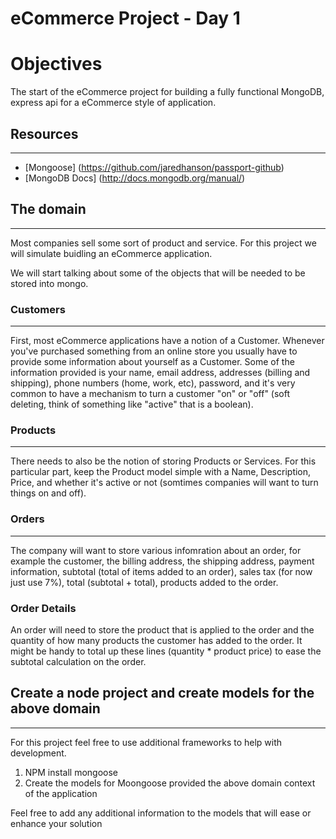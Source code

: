 eCommerce Project - Day 1
=================

# Objectives

The start of the eCommerce project for building a fully functional MongoDB, express api for a eCommerce style of application.


## Resources
----

* [Mongoose] (https://github.com/jaredhanson/passport-github)
* [MongoDB Docs] (http://docs.mongodb.org/manual/)


## The domain
----

Most companies sell some sort of product and service. For this project we will simulate buidling an eCommerce application. 

We will start talking about some of the objects that will be needed to be stored into mongo.

### Customers
----

First, most eCommerce applications have a notion of a Customer.  Whenever you've purchased something from an online store you usually have to provide some information about yourself as a Customer.  Some of the information provided is your name, email address, addresses (billing and shipping), phone numbers (home, work, etc), password, and it's very common to have a mechanism to turn a customer "on" or "off" (soft deleting, think of something like "active" that is a boolean).


### Products
----

There needs to also be the notion of storing Products or Services.  For this particular part, keep the Product model simple with a Name, Description, Price, and whether it's active or not (somtimes companies will want to turn things on and off).


### Orders
----

The company will want to store various infomration about an order, for example the customer, the billing address, the shipping address, payment information, subtotal (total of items added to an order), sales tax (for now just use 7%), total (subtotal + total), products added to the order.

### Order Details

An order will need to store the product that is applied to the order and the quantity of how many products the customer has added to the order.  It might be handy to total up these lines (quantity * product price) to ease the subtotal calculation on the order.


## Create a node project and create models for the above domain
----

For this project feel free to use additional frameworks to help with development. 

1. NPM install mongoose
2. Create the models for Moongoose provided the above domain context of the application

Feel free to add any additional information to the models that will ease or enhance your solution




